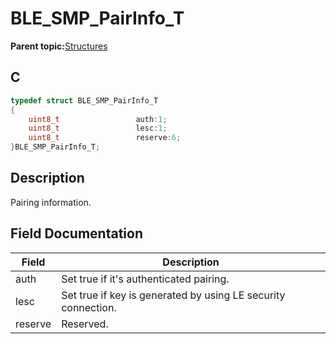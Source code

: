 # BLE\_SMP\_PairInfo\_T

**Parent topic:**[Structures](GUID-32B57AF4-FA13-419A-852F-73C4E0457A07.md)

## C

```c
typedef struct BLE_SMP_PairInfo_T
{
    uint8_t                 auth:1;
    uint8_t                 lesc:1;
    uint8_t                 reserve:6;
}BLE_SMP_PairInfo_T;
```

## Description

Pairing information.

## Field Documentation

|Field|Description|
|-----|-----------|
|auth|Set true if it's authenticated pairing.|
|lesc|Set true if key is generated by using LE security connection.|
|reserve|Reserved.|

